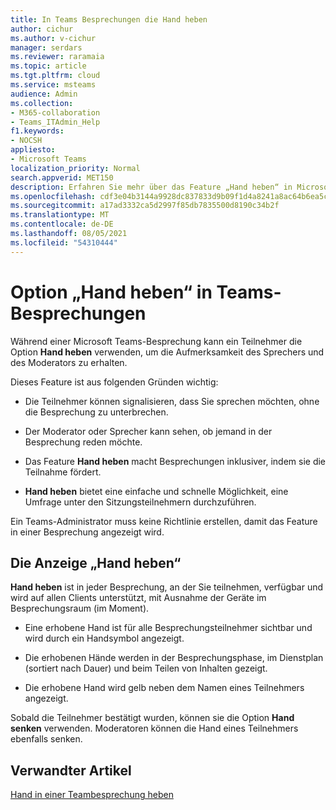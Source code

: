 ```yaml
---
title: In Teams Besprechungen die Hand heben
author: cichur
ms.author: v-cichur
manager: serdars
ms.reviewer: raramaia
ms.topic: article
ms.tgt.pltfrm: cloud
ms.service: msteams
audience: Admin
ms.collection:
- M365-collaboration
- Teams_ITAdmin_Help
f1.keywords:
- NOCSH
appliesto:
- Microsoft Teams
localization_priority: Normal
search.appverid: MET150
description: Erfahren Sie mehr über das Feature „Hand heben“ in Microsoft Teams-Besprechungen.
ms.openlocfilehash: cdf3e04b3144a9928dc837833d9b09f1d4a8241a8ac64b6ea5cd41af60191cb9
ms.sourcegitcommit: a17ad3332ca5d2997f85db7835500d8190c34b2f
ms.translationtype: MT
ms.contentlocale: de-DE
ms.lasthandoff: 08/05/2021
ms.locfileid: "54310444"
---
```

# <a name="raise-your-hand-option-in-teams-meetings"></a>Option „Hand heben“ in Teams-Besprechungen

Während einer Microsoft Teams-Besprechung kann ein Teilnehmer die Option **Hand heben** verwenden, um die Aufmerksamkeit des Sprechers und des Moderators zu erhalten.

Dieses Feature ist aus folgenden Gründen wichtig:

- Die Teilnehmer können signalisieren, dass Sie sprechen möchten, ohne die Besprechung zu unterbrechen.

- Der Moderator oder Sprecher kann sehen, ob jemand in der Besprechung reden möchte.  

- Das Feature **Hand heben** macht Besprechungen inklusiver, indem sie die Teilnahme fördert.

- **Hand heben** bietet eine einfache und schnelle Möglichkeit, eine Umfrage unter den Sitzungsteilnehmern durchzuführen.

Ein Teams-Administrator muss keine Richtlinie erstellen, damit das Feature in einer Besprechung angezeigt wird.

## <a name="raise-your-hand-display"></a>Die Anzeige „Hand heben“

**Hand heben** ist in jeder Besprechung, an der Sie teilnehmen, verfügbar und wird auf allen Clients unterstützt, mit Ausnahme der Geräte im Besprechungsraum (im Moment).

- Eine erhobene Hand ist für alle Besprechungsteilnehmer sichtbar und wird durch ein Handsymbol angezeigt.

- Die erhobenen Hände werden in der Besprechungsphase, im Dienstplan (sortiert nach Dauer) und beim Teilen von Inhalten gezeigt.

- Die erhobene Hand wird gelb neben dem Namen eines Teilnehmers angezeigt.

Sobald die Teilnehmer bestätigt wurden, können sie die Option **Hand senken** verwenden. Moderatoren können die Hand eines Teilnehmers ebenfalls senken.

## <a name="related-article"></a>Verwandter Artikel

[Hand in einer Teambesprechung heben](https://support.office.com/article/raise-your-hand-in-a-teams-meeting-bb2dd8e1-e6bd-43a6-85cf-30822667b372?ui=en-US&rs=en-US&ad=US)
